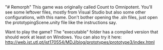 "# Remorph"
This game was originally called Count to Omnipotent. You'll see some leftover files, mostly from Visual Studio but also some other configurations, with this name. Don't bother opening the .sln files, just open the prototypingScene.unity file like the instructions say.

Want to play the game? The "executable" folder has a compiled version that should work at least on Windows. You can also try it here: http://web.ist.utl.pt/ist170554/MDJ/blog/prototypes/prototype3/index.html